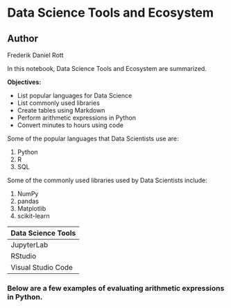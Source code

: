 # Data Science Tools and Ecosystem

## Author
Frederik Daniel Rott

In this notebook, Data Science Tools and Ecosystem are summarized.

**Objectives:**

- List popular languages for Data Science  
- List commonly used libraries  
- Create tables using Markdown  
- Perform arithmetic expressions in Python  
- Convert minutes to hours using code

Some of the popular languages that Data Scientists use are:

1. Python
2. R
3. SQL

Some of the commonly used libraries used by Data Scientists include:

1. NumPy
2. pandas
3. Matplotlib
4. scikit-learn

| Data Science Tools |
| ------------------ |
| JupyterLab |
| RStudio |
| Visual Studio Code |

### Below are a few examples of evaluating arithmetic expressions in Python.
